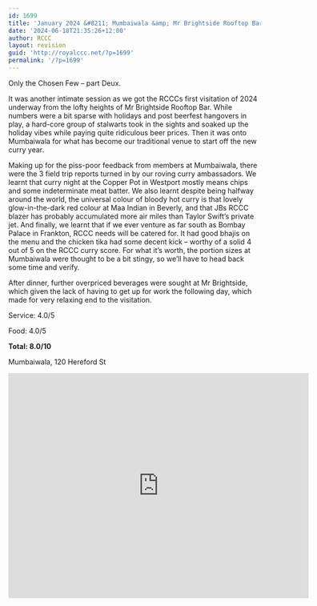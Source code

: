 ```yaml
---
id: 1699
title: 'January 2024 &#8211; Mumbaiwala &amp; Mr Brightside Rooftop Bar'
date: '2024-06-18T21:35:26+12:00'
author: RCCC
layout: revision
guid: 'http://royalccc.net/?p=1699'
permalink: '/?p=1699'
---
```


Only the Chosen Few – part Deux.

It was another intimate session as we got the RCCCs first visitation of 2024 underway from the lofty heights of Mr Brightside Rooftop Bar. While numbers were a bit sparse with holidays and post beerfest hangovers in play, a hard-core group of stalwarts took in the sights and soaked up the holiday vibes while paying quite ridiculous beer prices. Then it was onto Mumbaiwala for what has become our traditional venue to start off the new curry year.

Making up for the piss-poor feedback from members at Mumbaiwala, there were the 3 field trip reports turned in by our roving curry ambassadors. We learnt that curry night at the Copper Pot in Westport mostly means chips and some indeterminate meat batter. We also learnt despite being halfway around the world, the universal colour of bloody hot curry is that lovely glow-in-the-dark red colour at Maa Indian in Beverly, and that JBs RCCC blazer has probably accumulated more air miles than Taylor Swift’s private jet. And finally, we learnt that if we ever venture as far south as Bombay Palace in Frankton, RCCC needs will be catered for. It had good bhajis on the menu and the chicken tika had some decent kick – worthy of a solid 4 out of 5 on the RCCC curry score. For what it’s worth, the portion sizes at Mumbaiwala were thought to be a bit stingy, so we’ll have to head back some time and verify.

After dinner, further overpriced beverages were sought at Mr Brightside, which given the lack of having to get up for work the following day, which made for very relaxing end to the visitation.

Service: 4.0/5

Food: 4.0/5

**Total: 8.0/10**

Mumbaiwala, 120 Hereford St

<iframe allowfullscreen="" height="450" loading="lazy" referrerpolicy="no-referrer-when-downgrade" src="https://www.google.com/maps/embed?pb=!1m18!1m12!1m3!1d5785.144255871008!2d172.6328819760251!3d-43.532114481962026!2m3!1f0!2f0!3f0!3m2!1i1024!2i768!4f13.1!3m3!1m2!1s0x6d318a3cde2705bf%3A0x3e4a119ef1c279f9!2sMumbaiwala%20Christchurch!5e0!3m2!1sen!2snz!4v1718703314816!5m2!1sen!2snz" style="border:0;" width="600"></iframe>